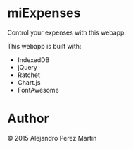 # miExpenses

Control your expenses with this webapp.

This webapp is built with:

- IndexedDB
- jQuery
- Ratchet
- Chart.js
- FontAwesome

# Author
&copy; 2015 Alejandro Perez Martin

